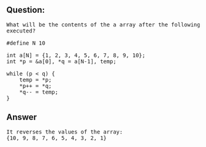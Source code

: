 ## Question:
<pre>
What will be the contents of the a array after the following statements are
executed?

#define N 10

int a[N] = {1, 2, 3, 4, 5, 6, 7, 8, 9, 10};
int *p = &a[0], *q = a[N-1], temp;

while (p < q) {
    temp = *p;
    *p++ = *q;
    *q-- = temp;
}
</pre>

## Answer
<pre>
It reverses the values of the array:
{10, 9, 8, 7, 6, 5, 4, 3, 2, 1}
</pre>
